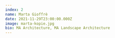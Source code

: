 ```yaml
---
index: 2
name: Marta Gioffrè
date: 2021-11-29T23:00:00.000Z
image: marta-kopie.jpg
bio: MA Architecture, MA Landscape Architecture
---
```

